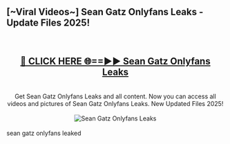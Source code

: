 <h2>[~Viral Videos~] Sean Gatz Onlyfans Leaks - Update Files 2025!</h2>
<br>
<div align="center">
<h2><a href="https://betterlinks.top/A2PfLJ" rel="nofollow">🔴 CLICK HERE 🌐==►► Sean Gatz Onlyfans Leaks</a></h2>
<br>
Get Sean Gatz Onlyfans Leaks and all content. Now you can access all videos and pictures of Sean Gatz Onlyfans Leaks. New Updated Files 2025!
<br>
<br>
<a href="https://betterlinks.top/A2PfLJ" rel="nofollow" data-target="animated-image.originalLink"><img src="https://i.ibb.co.com/WyWwxjT/player-gif2.gif" alt="Sean Gatz Onlyfans Leaks" style="max-width: 100%; display: inline-block;" data-target="animated-image.originalImage"></a>
</div>
<br>
sean gatz onlyfans leaked